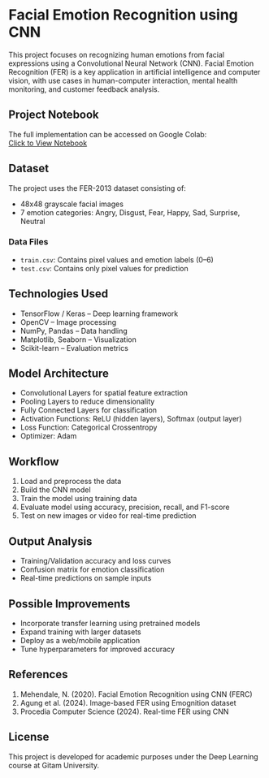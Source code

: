 # Facial Emotion Recognition using CNN

This project focuses on recognizing human emotions from facial expressions using a Convolutional Neural Network (CNN). Facial Emotion Recognition (FER) is a key application in artificial intelligence and computer vision, with use cases in human-computer interaction, mental health monitoring, and customer feedback analysis.

## Project Notebook
The full implementation can be accessed on Google Colab:  
[Click to View Notebook](https://colab.research.google.com/drive/1fzZC3MKsszhtbEnIIpYVu2XL4Yo4D7n4?usp=sharing)

## Dataset
The project uses the FER-2013 dataset consisting of:
- 48x48 grayscale facial images
- 7 emotion categories: Angry, Disgust, Fear, Happy, Sad, Surprise, Neutral

### Data Files
- `train.csv`: Contains pixel values and emotion labels (0–6)
- `test.csv`: Contains only pixel values for prediction

## Technologies Used
- TensorFlow / Keras – Deep learning framework
- OpenCV – Image processing
- NumPy, Pandas – Data handling
- Matplotlib, Seaborn – Visualization
- Scikit-learn – Evaluation metrics

## Model Architecture
- Convolutional Layers for spatial feature extraction
- Pooling Layers to reduce dimensionality
- Fully Connected Layers for classification
- Activation Functions: ReLU (hidden layers), Softmax (output layer)
- Loss Function: Categorical Crossentropy
- Optimizer: Adam

## Workflow
1. Load and preprocess the data
2. Build the CNN model
3. Train the model using training data
4. Evaluate model using accuracy, precision, recall, and F1-score
5. Test on new images or video for real-time prediction

## Output Analysis
- Training/Validation accuracy and loss curves
- Confusion matrix for emotion classification
- Real-time predictions on sample inputs

## Possible Improvements
- Incorporate transfer learning using pretrained models
- Expand training with larger datasets
- Deploy as a web/mobile application
- Tune hyperparameters for improved accuracy

## References
1. Mehendale, N. (2020). Facial Emotion Recognition using CNN (FERC)
2. Agung et al. (2024). Image-based FER using Emognition dataset
3. Procedia Computer Science (2024). Real-time FER using CNN

## License
This project is developed for academic purposes under the Deep Learning course at Gitam University.
